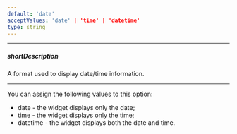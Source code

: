 ```yaml
---
default: 'date'
acceptValues: 'date' | 'time' | 'datetime'
type: string
---
```

---
##### shortDescription
A format used to display date/time information.

---
You can assign the following values to this option:

- date - the widget displays only the date;
- time - the widget displays only the time;
- datetime - the widget displays both the date and time.
